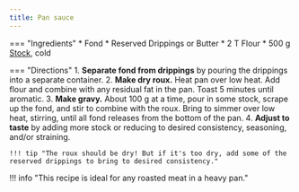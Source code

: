 ```yaml
---
title: Pan sauce
---
```

=== "Ingredients"
    * Fond
    * Reserved Drippings or Butter
    * 2 T Flour
    * 500 g [Stock](../../../soups/stocks/meat-stock.md), cold

=== "Directions"
    1. **Separate fond from drippings** by pouring the drippings into a separate container.
    2. **Make dry roux.** Heat pan over low heat. Add flour and combine with any residual fat in the pan. Toast 5 minutes until aromatic.
    3. **Make gravy.** About 100 g at a time, pour in some stock, scrape up the fond, and stir to combine with the roux. Bring to simmer over low heat, stirring, until all fond releases from the bottom of the pan.
    4. **Adjust to taste** by adding more stock or reducing to desired consistency, seasoning, and/or straining.

    !!! tip "The roux should be dry! But if it's too dry, add some of the reserved drippings to bring to desired consistency."

!!! info "This recipe is ideal for any roasted meat in a heavy pan."

[^foodwishes]:
    Mitzewich, John. ["Roast Chicken Pan Gravy - Getting to the “Bottom” of Flavor."](https://foodwishes.blogspot.com/2007/04/roast-chicken-pan-gravy-getting-to.html) _Food Wishes._ 3 April 2007.
